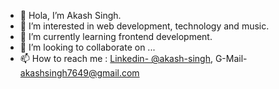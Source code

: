 - 👋 Hola, I’m Akash Singh.
- 👀 I’m interested in web development, technology and music.
- 🌱 I’m currently learning frontend development.
- 💞️ I’m looking to collaborate on ...
- 📫 How to reach me : [Linkedin- @akash-singh](https://www.linkedin.com/in/akash-singh-669292216), G-Mail- akashsingh7649@gmail.com

